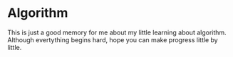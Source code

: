 # Algorithm

This is just a good memory for me about my little learning about algorithm.
Although evertything begins hard, hope you can make progress little by little.
